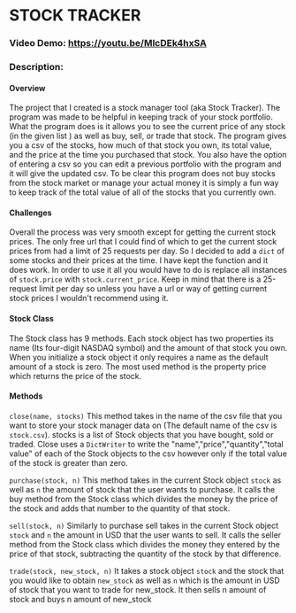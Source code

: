 # STOCK TRACKER
### Video Demo:  <https://youtu.be/MlcDEk4hxSA>
### Description:
#### Overview
The project that I created is a stock manager tool (aka Stock Tracker). The program was made to be helpful in keeping track of your stock portfolio. What the program does is it allows you to see the current price of any stock (in the given list ) as well as buy, sell, or trade that stock. The program gives you a csv of the stocks, how much of that stock you own, its total value, and the price at the time you purchased that stock. You also have the option of entering a csv so you can edit a previous portfolio with the program and it will give the updated csv. To be clear this program does not buy stocks from the stock market or manage your actual money it is simply a fun way to keep track of the total value of all of the stocks that you currently own.

#### Challenges
Overall the process was very smooth except for getting the current stock prices. The only free url that I could find of which to get the current stock prices from had a limit of 25 requests per day. So I decided to add a `dict` of some stocks and their prices at the time. I have kept the function and it does work. In order to use it all you would have to do is replace all instances of `stock.price` with `stock.current_price`. Keep in mind that there is a 25-request limit per day so unless you have a url or way of getting current stock prices I wouldn't recommend using it.

#### Stock Class
The Stock class has 9 methods. Each stock object has two properties its name (Its four-digit NASDAQ symbol) and the amount of that stock you own. When you initialize a stock object it only requires a name as the default amount of a stock is zero. The most used method is the property price which returns the price of the stock.

#### Methods
`close(name, stocks)`
This method takes in the name of the csv file that you want to store your stock manager data on (The default name of the csv is `stock.csv`). stocks is a list of Stock objects that you have bought, sold or traded. Close uses a `DictWriter` to write the "name","price","quantity","total value" of each of the Stock objects to the csv however only if the total value of the stock is greater than zero.

`purchase(stock, n)`
This method takes in the current Stock object `stock` as well as `n` the amount of stock that the user wants to purchase. It calls the buy method from the Stock class which divides the money by the price of the stock and adds that number to the quantity of that stock.

`sell(stock, n)`
Similarly to purchase sell takes in the current Stock object `stock` and `n` the amount in USD that the user wants to sell. It calls the seller method from the Stock class which divides the money they entered by the price of that stock, subtracting the quantity of the stock by that difference.

`trade(stock, new_stock, n)`
It takes a stock object `stock` and the stock that you would like to obtain `new_stock` as well as `n` which is the amount in USD of stock that you want to trade for new_stock. It then sells n amount of stock and buys n amount of new_stock
